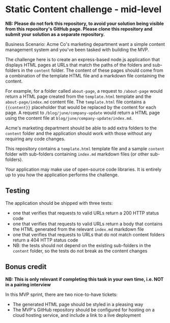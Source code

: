 # Static Content challenge - mid-level

**NB: Please do not fork this repository, to avoid your solution being visible from this repository's GitHub page. Please clone this repository and submit your solution as a separate repository.**

Business Scenario: Acme Co's marketing department want a simple content management system and you've been tasked with building the MVP.

The challenge here is to create an express-based node.js application that displays HTML pages at URLs that match the paths of the folders and sub-folders in the `content` folder. The content of these pages should come from a combination of the template HTML file and a markdown file containing the content.

For example, for a folder called `about-page`, a request to `/about-page` would return a HTML page created from the `template.html` template and the `about-page/index.md` content file. The `template.html` file contains a `{{content}}` placeholder that would be replaced by the content for each page. A request to `/blog/june/company-update` would return a HTML page using the content file at `blog/june/company-update/index.md`.

Acme's marketing department should be able to add extra folders to the `content` folder and the application should work with those without any requiring any code changes.

This repository contains a `template.html` template file and a sample `content` folder with sub-folders containing `index.md` markdown files (or other sub-folders).

Your application may make use of open-source code libraries. It is entirely up to you how the application performs the challenge.

## Testing

The application should be shipped with three tests:

- one that verifies that requests to valid URLs return a 200 HTTP status code
- one that verifies that requests to valid URLs return a body that contains the HTML generated from the relevant `index.md` markdown file
- one that verifies that requests to URLs that do not match content folders return a 404 HTTP status code
- NB: the tests should not depend on the existing sub-folders in the `content` folder, so the tests do not break as the content changes

## Bonus credit

**NB: This is only relevant if completing this task in your own time, i.e. NOT in a pairing interview**

In this MVP sprint, there are two nice-to-have tickets:

- The generated HTML page should be styled in a pleasing way
- The MVP's GitHub repository should be configured for hosting on a cloud hosting service, and include a link to a live deployment

